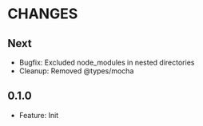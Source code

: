 # CHANGES

## Next

- Bugfix: Excluded node_modules in nested directories
- Cleanup: Removed @types/mocha

## 0.1.0

- Feature: Init
